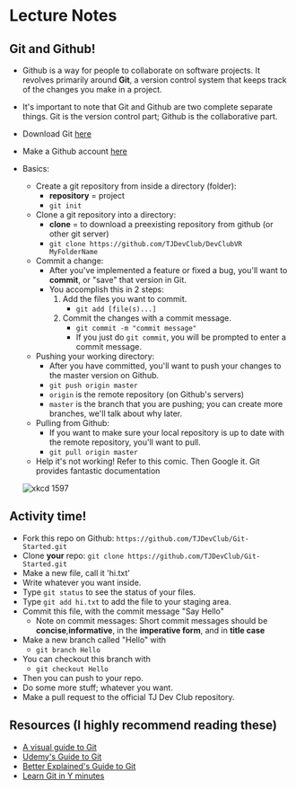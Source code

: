 # Lecture Notes

## Git and Github!
- Github is a way for people to collaborate on software projects. It revolves primarily around __Git__, a version control system that keeps track of the changes you make in a project.
- It's important to note that Git and Github are two complete separate things. Git is the version control part; Github is the collaborative part.
- Download Git [here](https://git-scm.com/downloads)
- Make a Github account [here](https://github.com/)
- Basics:
    + Create a git repository from inside a directory (folder):
        * __repository__ = project
        * `git init`
    + Clone a git repository into a directory:
        * __clone__ = to download a preexisting repository from github (or other git server)
        * `git clone https://github.com/TJDevClub/DevClubVR MyFolderName`
    + Commit a change:
        * After you've implemented a feature or fixed a bug, you'll want to **commit**, or "save" that version in Git.
        * You accomplish this in 2 steps:
            1. Add the files you want to commit.
                + `git add [file(s)...]`
            2. Commit the changes with a commit message.
                + `git commit -m "commit message"`
                + If you just do `git commit`, you will be prompted to enter a commit message.
    + Pushing your working directory:
        * After you have committed, you'll want to push your changes to the master version on Github.
        * `git push origin master`
        * `origin` is the remote repository (on Github's servers)
        * `master` is the branch that you are pushing; you can create more branches, we'll talk about why later.
    + Pulling from Github:
        * If you want to make sure your local repository is up to date with the remote repository, you'll want to pull.
        * `git pull origin master`
    + Help it's not working! Refer to this comic. Then Google it. Git provides fantastic documentation

    ![xkcd 1597](http://imgs.xkcd.com/comics/git.png)

## Activity time!
- Fork this repo on Github: `https://github.com/TJDevClub/Git-Started.git`
- Clone **your** repo: `git clone https://github.com/TJDevClub/Git-Started.git`
- Make a new file, call it 'hi.txt'
- Write whatever you want inside.
- Type `git status` to see the status of your files.
- Type `git add hi.txt` to add the file to your staging area.
- Commit this file, with the commit message "Say Hello"
    + Note on commit messages: Short commit messages should be **concise**,**informative**, in the **imperative form**, and in **title case**
- Make a new branch called "Hello" with
    + `git branch Hello`
- You can checkout this branch with
    + `git checkout Hello`
- Then you can push to your repo.
- Do some more stuff; whatever you want.
- Make a pull request to the official TJ Dev Club repository.

## Resources (I highly recommend reading these)
- [A visual guide to Git](https://marklodato.github.io/visual-git-guide/index-en.html)
- [Udemy's Guide to Git](https://blog.udemy.com/git-tutorial-a-comprehensive-guide/#1)
- [Better Explained's Guide to Git](https://betterexplained.com/articles/aha-moments-when-learning-git/#GUIDs_are_GOOD)
- [Learn Git in Y minutes](https://learnxinyminutes.com/docs/git/)
